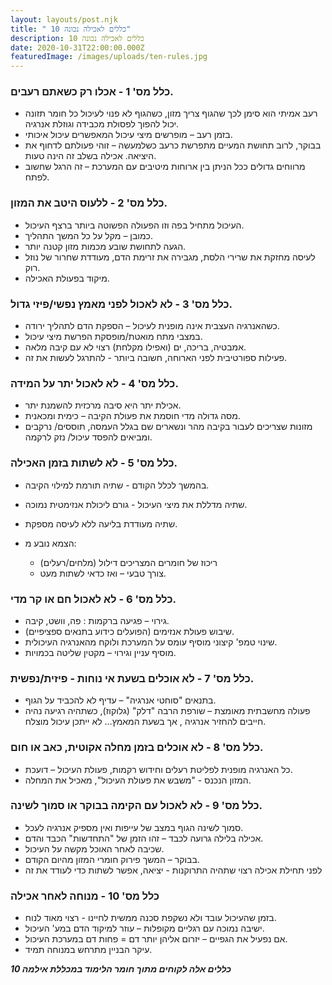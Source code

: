 ```yaml
---
layout: layouts/post.njk
title: " 10 כללים לאכילה נכונה"
description: 10 כללים לאכילה נכונה
date: 2020-10-31T22:00:00.000Z
featuredImage: /images/uploads/ten-rules.jpg
---
```

### כלל מס' 1 - אכלו רק כשאתם רעבים.

* רעב אמיתי הוא סימן לכך שהגוף צריך מזון, כשהגוף לא פנוי לעיכול כל חומר תזונה יכול להפוך לפסולת מכבידה וגוזלת אנרגיה.
* בזמן רעב – מופרשים מיצי עיכול המאפשרים עיכול איכותי.
* בבוקר, לרוב תחושת המעיים מתפרשת כרעב כשלמעשה – זוהי פעולתם לדחוף את היציאה. אכילה בשלב זה הינה טעות.
* מרווחים גדולים ככל הניתן בין ארוחות מיטיבים עם המערכת – זה הרגל שחשוב לפתח.

### כלל מס' 2 - ללעוס היטב את המזון.

* העיכול מתחיל בפה וזו הפעולה הפשוטה ביותר ברצף העיכול.
* כמובן – מקל על כל המשך התהליך. 
* הגעה לתחושת שובע מכמות מזון קטנה יותר. 
* לעיסה מחזקת את שרירי הלסת, מגבירה את זרימת הדם, מעודדת שחרור של נוזל רוק. 
* מיקוד בפעולת האכילה.

### כלל מס' 3 - לא לאכול לפני מאמץ נפשי/פיזי גדול.

* כשהאנרגיה העצבית אינה מופנית לעיכול – הספקת הדם לתהליך ירודה. 
* במצבי מתח מואטת/מופסקת הפרשת מיצי עיכול.
* אמבטיה, בריכה, ים (ואפילו מקלחת) רצוי לא עם קיבה מלאה. 
* פעילות ספורטיבית לפני הארוחה, חשובה ביותר - להתרגל לעשות את זה. 

### כלל מס' 4 - לא לאכול יתר על המידה.

* אכילת יתר היא סיבה מרכזית להשמנת יתר. 
* מסה גדולה מדי חוסמת את פעולת הקיבה – כימית ומכאנית. 
* מזונות שצריכים לעבור בקיבה מהר ונשארים שם בגלל העמסה, תוססים/ נרקבים ומביאים להפסד עיכול/ נזק לרקמה. 

### כלל מס' 5 - לא לשתות בזמן האכילה.

* בהמשך לכלל הקודם - שתיה תורמת למילוי הקיבה. 
* שתיה מדללת את מיצי העיכול - גורם ליכולת אנזימטית נמוכה. 
* שתיה מעודדת בליעה ללא לעיסה מספקת. 
* הצמא נובע מ:

  * ריכוז של חומרים המצריכים דילול (מלחים/רעלים)
  * צורך טבעי – ואז כדאי לשתות מעט.

### כלל מס' 6 - לא לאכול חם או קר מדי.

* גירוי – פגיעה ברקמות : פה, וושט, קיבה. 
* שיבוש פעולת אנזימים (הפועלים כידוע בתנאים ספציפיים). 
* שינוי טמפ' קיצוני מוסיף עומס על המערכת ולוקח מהאנרגיה העיכולית. 
* מוסיף עניין וגירוי – מקטין שליטה בכמויות.

### כלל מס' 7 - לא אוכלים בשעת אי נוחות - פיזית/נפשית.

* בתנאים "סוחטי אנרגיה" – עדיף לא להכביד על הגוף. 
* פעולה מחשבתית מאומצת – שורפת הרבה "דלק" (גלוקוז), כשתהיה רגיעה נהיה חייבים להחזיר אנרגיה , אך בשעת המאמץ... לא ייתכן עיכול מוצלח.

### כלל מס' 8 - לא אוכלים בזמן מחלה אקוטית, כאב או חום.

* כל האנרגיה מופנית לפליטת רעלים וחידוש רקמות, פעולת העיכול – דועכת. 
* המזון הנכנס - "משבש את פעולת העיכול", מאכיל את המחלה.

### כלל מס' 9 - לא לאכול עם הקימה בבוקר או סמוך לשינה.

* סמוך לשינה הגוף במצב של עייפות ואין מספיק אנרגיה לעכל. 
* אכילה בלילה גרועה לכבד – זהו הזמן של "התחדשות" הכבד והדם. 
* שכיבה לאחר האוכל מקשה על העיכול. 
* בבוקר – המשך פירוק חומרי המזון מהיום הקודם. 
* לפני תחילת אכילה רצוי שתהיה התרוקנות - יציאה, אפשר לשתות כדי לעודד את זה

### כלל מס' 10 - מנוחה לאחר אכילה

* בזמן שהעיכול עובד ולא נשקפת סכנה ממשית לחיינו - רצוי מאוד לנוח.
* ישיבה נמוכה עם רגליים מקופלות – עוזר למיקוד הדם במע' העיכול.
* אם נפעיל את הגפיים – יזרום אליהן יותר דם = פחות דם במערכת העיכול. 
* עיקר הבניין מתרחש במנוחה תמיד.

***10 כללים אלה לקוחים מתוך חומר הלימוד במכללת אילמה***